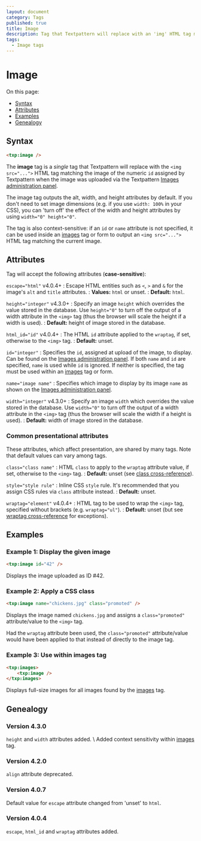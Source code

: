 ```yaml
---
layout: document
category: Tags
published: true
title: Image
description: Tag that Textpattern will replace with an 'img' HTML tag matching an image uploaded via the Images administration panel.
tags:
  - Image tags
---
```


# Image

On this page:

* [Syntax](#syntax)
* [Attributes](#attributes)
* [Examples](#examples)
* [Genealogy](#genealogy)

## Syntax

~~~ html
<txp:image />
~~~

The **image** tag is a *single* tag that Textpattern will replace with the `<img src="...">` HTML tag matching the image of the numeric `id` assigned by Textpattern when the image was uploaded via the Textpattern [Images administration panel](https://docs.textpattern.io/administration/images-panel).

The image tag outputs the alt, width, and height attributes by default. If you don't need to set image dimensions (e.g. if you use `width: 100%` in your CSS), you can 'turn off' the effect of the width and height attributes by using `width="0" height="0"`.

The tag is also context-sensitive: if an `id` or `name` attribute is not specified, it can be used inside an [images](images) tag or form to output an `<img src="...">` HTML tag matching the current image.

## Attributes

Tag will accept the following attributes (**case-sensitive**):

`escape="html"` <span class="footnote warning">v4.0.4+</span>
: Escape HTML entities such as `<`, `>` and `&` for the image's `alt` and `title` attributes.
: **Values:** `html` or unset.
: **Default:** `html`.

`height="integer"` <span class="footnote warning">v4.3.0+</span>
: Specify an image `height` which overrides the value stored in the database. Use `height="0"` to turn off the output of a width attribute in the `<img>` tag (thus the browser will scale the height if a width is used).
: **Default:** height of image stored in the database.

`html_id="id"` <span class="footnote warning">v4.0.4+</span>
: The HTML `id` attribute applied to the `wraptag`, if set, otherwise to the `<img>` tag.
: **Default:** unset.

`id="integer"`
: Specifies the `id`, assigned at upload of the image, to display. Can be found on the [Images administration panel](https://docs.textpattern.io/administration/images-panel). If both `name` and `id` are specified, `name` is used while `id` is ignored. If neither is specified, the tag must be used within an [images](images) tag or form.

`name="image name"`
: Specifies which image to display by its image `name` as shown on the [Images administration panel](https://docs.textpattern.io/administration/images-panel).

`width="integer"` <span class="footnote warning">v4.3.0+</span>
: Specify an image `width` which overrides the value stored in the database. Use `width="0"` to turn off the output of a width attribute in the `<img>` tag (thus the browser will scale the width if a height is used).
: **Default:** width of image stored in the database.

### Common presentational attributes

These attributes, which affect presentation, are shared by many tags. Note that default values can vary among tags.

`class="class name"`
: HTML `class` to apply to the `wraptag` attribute value, if set, otherwise to the `<img>` tag.
: **Default:** unset (see [class cross-reference](https://docs.textpattern.io/tags/tag-attributes-cross-reference#class)).

`style="style rule"`
: Inline CSS `style` rule. It's recommended that you assign CSS rules via `class` attribute instead.
: **Default:** unset.

`wraptag="element"` <span class="footnote warning">v4.0.4+</span>
: HTML tag to be used to wrap the `<img>` tag, specified without brackets (e.g. `wraptag="ul"`).
: **Default:** unset (but see [wraptag cross-reference](https://docs.textpattern.io/tags/tag-attributes-cross-reference#wraptag) for exceptions).

## Examples

### Example 1: Display the given image

~~~ html
<txp:image id="42" />
~~~

Displays the image uploaded as ID #42.

### Example 2: Apply a CSS class

~~~ html
<txp:image name="chickens.jpg" class="promoted" />
~~~

Displays the image named `chickens.jpg` and assigns a `class="promoted"` attribute/value to the `<img>` tag.

Had the `wraptag` attribute been used, the `class="promoted"` attribute/value would have been applied to that instead of directly to the image tag.

### Example 3: Use within images tag

~~~ html
<txp:images>
    <txp:image />
</txp:images>
~~~

Displays full-size images for all images found by the [images](images) tag.

## Genealogy

### Version 4.3.0

`height` and `width` attributes added. \\
Added context sensitivity within [images](images) tag.

### Version 4.2.0

`align` attribute deprecated.

### Version 4.0.7

Default value for `escape` attribute changed from 'unset' to `html`.

### Version 4.0.4

`escape`, `html_id` and `wraptag` attributes added.
